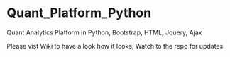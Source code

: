 # Quant_Platform_Python
Quant Analytics Platform in Python, Bootstrap, HTML, Jquery, Ajax

Please vist Wiki to have a look how it looks, Watch to the repo for updates
